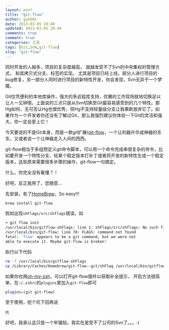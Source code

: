 ```yaml
---
layout: post
title: "git-flow"
author: gyk001
date: 2013-03-05 20:40
updated: 2013-03-05 20:40
comments: true
comment: true
categories: 工具
tags: [Git,SVN,git-flow]
slug: "git-flow"
---
```


同时开发的人越多，项目的复杂度越高，
就越发受不了Svn的中央集权的管理方式，
和其拷贝式分支、标签的实现。
尤其是项目已经上线，部分人进行项目的bug修复，另一部分人同时进行项目的新特性开发，你会发现，Svn无异于一个梦魇。

Git仅凭便利的本地库操作，强大的多远程库支持，优雅的工作现场就地切换足以让人一见钟情，上面说的三点只是从Svn切换至Git最容易感受到的几个特性。那Hg如何，无可否认Hg也很优秀，但Hg不支持轻量级分支让我果断放弃它了。如果作为一个开发者你还没有了解过Git，那么我强烈建议你体验一下Git的灵活和强大，你一定会爱上它！

今天要说的不是Git本身，而是一款git扩展([git-flow][]，一个让利器升华成神器的东东，又或者说一个让神器走入人间的西西。

git-flow相当于多组预定义git命令脚本，可以用一个命令完成串很复杂的命令，比如要开发一个特性分支、给某个稳定版本打补丁或者将开发的新特性生成一个稳定版本，这些原来需要很多步骤的操作，git-flow一句搞定。

什么，你完全没有看懂？！

好吧，反正我用了，您随意...

<!-- more --> 

先安装，有了[HomeBrew][]，So easy!!!
```bash
brew install git-flow
```
假如出现`shFlags/src/shflags`错误，如
```sh
➜ git flow init
/usr/local/bin/gitflow-shFlags: line 1: shFlags/src/shflags: No such file or directory
/usr/local/bin/git-flow: line 78: FLAGS: command not found
fatal: 'flow' appears to be a git command, but we were not
able to execute it. Maybe git-flow is broken?
```
执行以下代码
```bash
rm -f /usr/local/bin/gitflow-shFlags
cp /Library/Caches/Homebrew/git-flow--git/shFlag /usr/local/bin/gitflow-shFlags
```

如果你也用[oh-my-zsh][]，可以打开git-flow插件以获取补全提示，
开启方法很简单，在`~/.zshrc`的`plugins`里加入`git-flow`即可
```sh
plugins=(git git-flow)
```

至于使用，挖个坑下回再说

    坑

好吧，我承认这只是一个牢骚贴，我实在是受不了公司的Svn了。。。:(


[git-flow]:https://github.com/nvie/gitflow
[HomeBrew]:http://mxcl.github.com/homebrew/
[oh-my-zsh]:https://github.com/robbyrussell/oh-my-zsh

